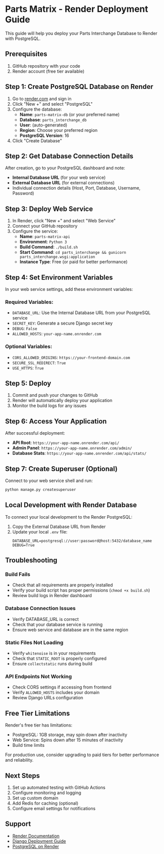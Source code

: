 # Parts Matrix - Render Deployment Guide

This guide will help you deploy your Parts Interchange Database to Render with PostgreSQL.

## Prerequisites

1. GitHub repository with your code
2. Render account (free tier available)

## Step 1: Create PostgreSQL Database on Render

1. Go to [render.com](https://render.com) and sign in
2. Click "New +" and select "PostgreSQL"
3. Configure the database:
   - **Name**: `parts-matrix-db` (or your preferred name)
   - **Database**: `parts_interchange_db`
   - **User**: (auto-generated)
   - **Region**: Choose your preferred region
   - **PostgreSQL Version**: 16
4. Click "Create Database"

## Step 2: Get Database Connection Details

After creation, go to your PostgreSQL dashboard and note:
- **Internal Database URL** (for your web service)
- **External Database URL** (for external connections)
- Individual connection details (Host, Port, Database, Username, Password)

## Step 3: Deploy Web Service

1. In Render, click "New +" and select "Web Service"
2. Connect your GitHub repository
3. Configure the service:
   - **Name**: `parts-matrix-api`
   - **Environment**: `Python 3`
   - **Build Command**: `./build.sh`
   - **Start Command**: `cd parts_interchange && gunicorn parts_interchange.wsgi:application`
   - **Instance Type**: Free (or paid for better performance)

## Step 4: Set Environment Variables

In your web service settings, add these environment variables:

### Required Variables:
- `DATABASE_URL`: Use the Internal Database URL from your PostgreSQL service
- `SECRET_KEY`: Generate a secure Django secret key
- `DEBUG`: `False`
- `ALLOWED_HOSTS`: `your-app-name.onrender.com`

### Optional Variables:
- `CORS_ALLOWED_ORIGINS`: `https://your-frontend-domain.com`
- `SECURE_SSL_REDIRECT`: `True`
- `USE_HTTPS`: `True`

## Step 5: Deploy

1. Commit and push your changes to GitHub
2. Render will automatically deploy your application
3. Monitor the build logs for any issues

## Step 6: Access Your Application

After successful deployment:
- **API Root**: `https://your-app-name.onrender.com/api/`
- **Admin Panel**: `https://your-app-name.onrender.com/admin/`
- **Database Stats**: `https://your-app-name.onrender.com/api/stats/`

## Step 7: Create Superuser (Optional)

Connect to your web service shell and run:
```bash
python manage.py createsuperuser
```

## Local Development with Render Database

To connect your local development to the Render PostgreSQL:

1. Copy the External Database URL from Render
2. Update your local `.env` file:
   ```
   DATABASE_URL=postgresql://user:password@host:5432/database_name
   DEBUG=True
   ```

## Troubleshooting

### Build Fails
- Check that all requirements are properly installed
- Verify your build script has proper permissions (`chmod +x build.sh`)
- Review build logs in Render dashboard

### Database Connection Issues
- Verify DATABASE_URL is correct
- Check that your database service is running
- Ensure web service and database are in the same region

### Static Files Not Loading
- Verify `whitenoise` is in your requirements
- Check that `STATIC_ROOT` is properly configured
- Ensure `collectstatic` runs during build

### API Endpoints Not Working
- Check CORS settings if accessing from frontend
- Verify `ALLOWED_HOSTS` includes your domain
- Review Django URLs configuration

## Free Tier Limitations

Render's free tier has limitations:
- PostgreSQL: 1GB storage, may spin down after inactivity
- Web Service: Spins down after 15 minutes of inactivity
- Build time limits

For production use, consider upgrading to paid tiers for better performance and reliability.

## Next Steps

1. Set up automated testing with GitHub Actions
2. Configure monitoring and logging
3. Set up custom domain
4. Add Redis for caching (optional)
5. Configure email settings for notifications

## Support

- [Render Documentation](https://render.com/docs)
- [Django Deployment Guide](https://docs.djangoproject.com/en/4.2/howto/deployment/)
- [PostgreSQL on Render](https://render.com/docs/databases)